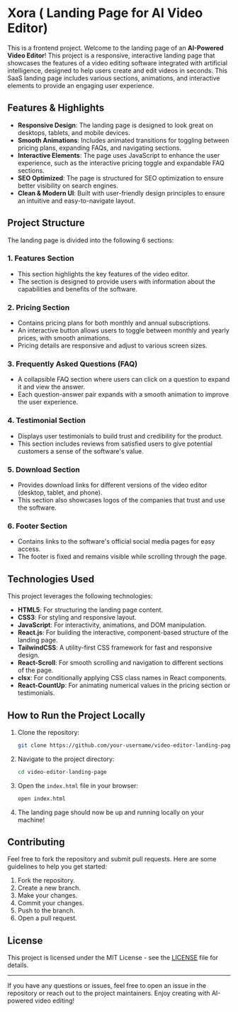 # Xora ( Landing Page for AI Video Editor)

This is a frontend project. Welcome to the landing page of an **AI-Powered Video Editor**! This project is a responsive, interactive landing page that showcases the features of a video editing software integrated with artificial intelligence, designed to help users create and edit videos in seconds. This SaaS landing page includes various sections, animations, and interactive elements to provide an engaging user experience.


## Features & Highlights

- **Responsive Design**: The landing page is designed to look great on desktops, tablets, and mobile devices.
- **Smooth Animations**: Includes animated transitions for toggling between pricing plans, expanding FAQs, and navigating sections.
- **Interactive Elements**: The page uses JavaScript to enhance the user experience, such as the interactive pricing toggle and expandable FAQ sections.
- **SEO Optimized**: The page is structured for SEO optimization to ensure better visibility on search engines.
- **Clean & Modern UI**: Built with user-friendly design principles to ensure an intuitive and easy-to-navigate layout.

## Project Structure

The landing page is divided into the following 6 sections:

### 1. **Features Section**
   - This section highlights the key features of the video editor.
   - The section is designed to provide users with information about the capabilities and benefits of the software.

### 2. **Pricing Section**
   - Contains pricing plans for both monthly and annual subscriptions.
   - An interactive button allows users to toggle between monthly and yearly prices, with smooth animations.
   - Pricing details are responsive and adjust to various screen sizes.

### 3. **Frequently Asked Questions (FAQ)**
   - A collapsible FAQ section where users can click on a question to expand it and view the answer.
   - Each question-answer pair expands with a smooth animation to improve the user experience.

### 4. **Testimonial Section**
   - Displays user testimonials to build trust and credibility for the product.
   - This section includes reviews from satisfied users to give potential customers a sense of the software's value.

### 5. **Download Section**
   - Provides download links for different versions of the video editor (desktop, tablet, and phone).
   - This section also showcases logos of the companies that trust and use the software.
   
### 6. **Footer Section**
   - Contains links to the software's official social media pages for easy access.
   - The footer is fixed and remains visible while scrolling through the page.


## Technologies Used

This project leverages the following technologies:

- **HTML5**: For structuring the landing page content.
- **CSS3**: For styling and responsive layout.
- **JavaScript**: For interactivity, animations, and DOM manipulation.
- **React.js**: For building the interactive, component-based structure of the landing page.
- **TailwindCSS**: A utility-first CSS framework for fast and responsive design.
- **React-Scroll**: For smooth scrolling and navigation to different sections of the page.
- **clsx**: For conditionally applying CSS class names in React components.
- **React-CountUp**: For animating numerical values in the pricing section or testimonials.


## How to Run the Project Locally

1. Clone the repository:
   ```bash
   git clone https://github.com/your-username/video-editor-landing-page.git
   ```

2. Navigate to the project directory:
   ```bash
   cd video-editor-landing-page
   ```

3. Open the `index.html` file in your browser:
   ```bash
   open index.html
   ```

4. The landing page should now be up and running locally on your machine!

## Contributing

Feel free to fork the repository and submit pull requests. Here are some guidelines to help you get started:

1. Fork the repository.
2. Create a new branch.
3. Make your changes.
4. Commit your changes.
5. Push to the branch.
6. Open a pull request.

## License

This project is licensed under the MIT License - see the [LICENSE](LICENSE) file for details.

---

If you have any questions or issues, feel free to open an issue in the repository or reach out to the project maintainers. Enjoy creating with AI-powered video editing!
